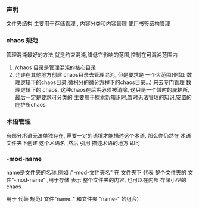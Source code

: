 
### 声明
文件夹结构 主要用于存储管理 , 内容分类和内容管理 使用书签结构管理


### chaos 规范
管理混沌最好的方法,就是约束混沌,降低它影响的范围,控制在可混沌范围内
1. /chaos 目录是管理混沌的核心目录
2. 允许在其他地方创建 chaos目录去管理混沌, 但是要求是 一个大范围(例如: 数理逻辑下的chaos目录,微积分的微分方程下的chaos目录...) 来去专门管理 数理逻辑下的 chaos, 这种chaos在后期必须被消除, 这只是一个暂时的庇护所, 最后一定是要求可分类的
    主要用于探索新知识时,暂时无法管理的知识,安置的庇护所chaos

### 术语管理
有部分术语无法单独存在, 需要一定的语境才能描述这个术语, 那么你仍然在 术语文件夹下创建 这个术语名 ,然后 引用 描述术语的地方 即可

### -mod-name
name是文件夹的名称,例如 :"-mod-文件夹名"
在 文件夹下 代表 整个文件夹的 文件"-mod-name" ,用于存储 表示 整个文件夹的内容, 也可以在内部 存储小型的chaos

用于 代替 规范( 文件"name_" 和文件夹 "name-" 的组合)

